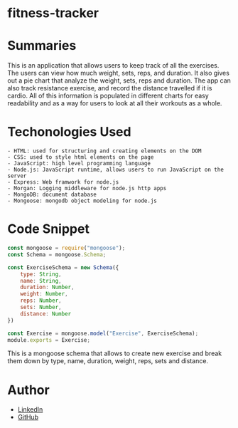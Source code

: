# fitness-tracker

# Summaries
This is an application that allows users to keep track of all the exercises. The users can view how much weight, sets, reps, and duration. It also gives out a pie chart that analyze the weight, sets, reps and duration. The app can also track resistance exercise, and record the distance travelled if it is cardio. All of this information is populated in different charts for easy readability and as a way for users to look at all their workouts as a whole. 

# Techonologies Used
    - HTML: used for structuring and creating elements on the DOM
    - CSS: used to style html elements on the page
    - JavaScript: high level programming language
    - Node.js: JavaScript runtime, allows users to run JavaScript on the server
    - Express: Web framwork for node.js
    - Morgan: Logging middleware for node.js http apps
    - MongoDB: document database
    - Mongoose: mongodb object modeling for node.js

# Code Snippet
```js
const mongoose = require("mongoose");
const Schema = mongoose.Schema;

const ExerciseSchema = new Schema({
    type: String,
    name: String,
    duration: Number,
    weight: Number,
    reps: Number,
    sets: Number,
    distance: Number
})

const Exercise = mongoose.model("Exercise", ExerciseSchema);
module.exports = Exercise;
```
This is a mongoose schema that allows to create new exercise and break them down by type, name, duration, weight, reps, sets and distance.

# Author
- [LinkedIn](www.linkedin.com/in/tu-tai-le-2a9646139)
- [GitHub](https://github.com/TaiLe96)